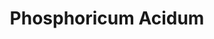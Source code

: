 ---
title: Phosphoricum Acidum
short_name: ph-ac.
slug: phosphoricum_acidum
category: general
cirillic: Фосфорикум ацидум, кислота фосфорная
base_description: 
image: phosphoricum_acidum.png
miasm: Псора, Сикоз, Туберкулез
group: Кислоты

key_characteristic: |
  ### «Эмоциональный паралич» и «угасший свет».

  **Ключевая, центральная черта Phosphoricum Acidum (Ph-ac.):**<br>
  🔸 Глубокое истощение жизненной силы, ведущее к полному безразличию.<br> 
  🔸 Это состояние «перегоревшего предохранителя» в душе после удара судьбы, когда человек не страдает, а просто отключился.<br>
  🔸 Гомеопатический препарат для «истощённой натуры», у которой ничего «не осталось» — ни сил, ни эмоций, ни мыслей.

typical_features:
typical_features_images:
typical_features_captions: 

description: |
  🔵 **История:**<br> 
  Введена в гомеопатию Самуилом Ганеманом. Ярче всего ее картина проявляется при состояниях, следующих за истощающими жизненными событиями.
  
  🔵 **Тип пациента:**<br>
  Чаще всего подростки в период быстрого роста («перерос свои силы»). Люди, истощенные длительной болезнью, горем, умственным переутомлением или потерей жизненных соков (кровотечения, диарея). Взрослые, «выгоревшие» на работе. (Аллен, Кент, Витулкас)

  🔵 **Фатак С.Р.**
  
  🔹 Фосфорная кислота воздействует НА ПСИХИКУ, особенно на ЭМОЦИОНАЛЬНУЮ СФЕРУ.<br>
  🔹 Кроме того, она оказывает влияние на чувствительные нервы, половые органы и кости.<br>
  🔹 СЛАБОСТЬ и БЕССИЛИЕ, характерные для всех кислот, очень выражены у Ацидум фосфорикум. Это сопровождается обильной секрецией; обильным мочеиспусканием; потерей жизненных соков; потоотделением, за исключением поноса.<br> 
  🔹 Нервное истощение, бессилие появляется в первую очередь, затем возникает упадок физических сил. Замедлены психические процессы и деятельность органов чувств.<br> 
  🔹 Боли перемещаются в часть тела, на которой пациент лежит.<br> 
  🔹 Характерна чувствительность к свету, звукам и запахам, из-за которых у пациентки перехватывает дыхание.<br> 
  🔹 Чувство давления; оно сопровождается ощущением тяжести и возникает во лбу, в грудине, на темени; в глазах, в области пупка, в молочных железах.<br>
  🔹 Ощущение ползания мурашек: у корней волос; вдоль позвоночника; на конечностях.<br>
  🔹 Это средство полезно тем молодым людям, которые быстро растут и испытывают нервные и физические перегрузки.<br> 
  🔹 Ацидум фосфорикум показан, когда организм истощен острыми заболеваниями, сексуальными излишествами; горем, потерей жизненных соков.<br> 
  🔹 Болезненность, как от ушиба: напоминает боли у быстро растущих детей.<br> 
  🔹 Кровотечения темной кровью.<br> 
  🔹 Болезни костей.<br> 
  🔹 Остит.<br> 
  🔹 Периостит.<br> 
  🔹 Кариес.<br> 
  🔹 Рахит.<br> 
  🔹 Диабет.<br> 
  🔹 Невроз культи после ампутации (фантомные боли) с улучшением от глубокого дыхания.<br> 
  🔹 *Ацидум фосфорикум* облегчает боли при раке.<br> 
  🔹 Холодные части тела.<br>
  🔹 Болезненные последствия получения плохих известий; разочарования в любви, горя; огорчения, досады; травмы, шока.<br> 
  🔹 Это хилый, исхудавший человек.<br> 
  🔹 Неврастения.<br> 
  🔹 Образование абсцесса после лихорадки.<br> 
  🔹 Грызущая боль в костях.<br> 
  🔹 Болтающиеся суставы.<br> 
  🔹 Части тела чернеют; в том числе при старческой гангрене.
  
  🔵 **Джордж Витулкас**
  
  🔹 **Acidum phosphoricum** характеризуется большой слабостью или ослабленностью, которая начинается на эмоциональном уровне, а затем переходит на физический и ментальный. Причиной служит обычно продолжительное или внезапное большое горе.<br>
  🔹 Особая слабость *Acidum phosphoricum* начинается на эмоциональном уровне.<br>
  🔹 Наблюдается просто физическая неподвижность и холодность, и полное отсутствие эмоциональных движений.<br>
  🔹 В анамнезе *Acidum phosphoricum* обычно имеется горе. Это может быть небольшое горе, длящееся много времени, либо внезапное большое горе.<br>
  🔹 Характерно, что пациент типа *Acidum phosphoricum* страдает от горя молча.<br>
  🔹 Первоначальная реакция пациента - смягчение или снижение тонуса на эмоциональном уровне. Затем оно переходит в эмоциональное безразличие. Пациент становится замкнутым, хочет, чтобы его оставили одного, что очень похоже на *Sepia*. Изоляционизм особенно типично проявляется в склонности *Acidum phosphoricum* спать лицом к стене.<br>
  🔹 По мере того как горе действует на пациента глубже и глубже, эмоциональный уровень полностью замерзает , не происходит никаких эмоциональных движений. На эмоциональном уровне устанавливается такая фундаментальная неподвижность, что пациент не способен реагировать. кажется, будто организм вообще не воспринимает внешние воздействия. Пациент типа *Acidum phosphoricum* сам знает, что лишён эмоциональных реакций, даже если это ещё не заметно для окружающих. Наблюдается просто физическая неподвижность и холодность, и полное отсутствие эмоциональных движений. Это состояние похоже на состояние *Aurum* и *Sepia*. Пациентов типа *Acidum phosphoricum*, возбудить невозможно, они безразличны к любой стимуляции.<br>
  🔹 У пациентов, которые пережили очень сильный шок, такой как внезапная и неожиданная потеря любимого человека, может произойти резкое изменение личности. В таких обстоятельствах физический уровень может быть пропущен, и вместо него защитный механизм реагирует посредством эмоционального паралича или неподвижности. Человек, который был активен и полон жизни, уходит в себя. Это обусловлено не настоящей депрессией, а скорее неэффективностью эмоций и ума. Такой пациент не хочет ни умирать, ни жить. Его дом в беспорядке и на полу накапливается грязь, но он не хочет ничего с этим делать.<br>
  🔹 У него могут быть мысли о самоубийстве, но нет сил действительно совершить его.<br>
  🔹 После первоначального раздражения на эмоциональном уровне деградация может дойти либо до физического уровня (у пациентов с относительно сильной конституцией), либо до психического (у пациентов со слабой конституцией, переживающих внезапную потерю).<br>
  🔹 На стадии физического разрушения может появиться много разнообразных симптомов. Внезапно и быстро выпадают волосы, заметно ухудшается зрение, появляются головные боли, особенно в висках, с ощущением кипения в голове. Бывает озноб с последующим приливом крови и потоотделением (этот симптом является также типичным для *Gelsemium*, который тоже испытывает большую усталость). Часто в анамнезе имеется необъяснимая слабая лихорадка, и аналогично *Ignatia*, часто возникает желание глубоко дышать. Встречается метеоризм. Часто наблюдается похожая на творог моча молочной белизны, особенно в конце мочеиспускания. Бывает безразличие к сексу, импотенция и преждевременная эякуляция.<br>
  🔹 Типичным симптомом *Acidum phosphoricum* является сухость. Бывает сухость носа и сухость глаз. Сухой рот с горьким вкусом. Обычно имеется желание фруктов, сочной и освежающей пищи. Кажется, что пациент обезвожен.<br>
  🔹 Учитывая крайнее физическое истощение, физическую инертность, выпадение волос, изменение остроты зрения, обезвоживание и сексуальную слабость, можно предположить, что главный аспект патологии типа *Acidum phosphoricum* обусловлен гипофункцией эндокринной системы, особенно надпочечника и по-ловых желез. Эта картина сравнима с известным клиническим состоянием метаболического алкалоза.<br>
  🔹 Эмоциональных и психических симптомов на стадии физического разрушения проявляется немного. Может быть только молчаливое горе и иногда некоторый страх высоты или головокружение от высоты. Пациент предпочитает, чтобы его оставили в одиночестве, и может наблюдаться некоторая степень апатии.<br>
  🔹 Cледует помнить следующие наиболее характерные физические симптомы *Acidum phosphoricum*:<br> 
  ➖ **слабость в теле**,<br> 
  ➖ **обезвоживание**,<br> 
  ➖ **желание фруктов и сочной пищи**,<br> 
  ➖ **пониженная сексуальная энергия** и <br>
  ➖ **потеря волос**.<br>
  🔹 Следующая стадия патологического развития как у пациентов с медленным развитием патологии после продолжительного горя, так и у пациентов, у которых сильный шок проникает сразу на эмоциональный уровень, - это ослабление и разрушение умственных способностей. Характерно, что первым из психических симптомов возникает сильнейшая забывчивость и слабость памяти, особенно на слова. После вопроса пациент смотрит пустым взглядом, и, наконец, отвечает спустя одну-две минуты. Вопрос запечатлевается в сознании пациента типа *Acidum phosphoricum*, но последний не может найти правильное слово для ответа.<br>
  🔹 После продолжительного периода эмоциональной неподвижности происходит дальнейшее ослабление всей сферы умственной деятельности. Умственный труд любого рода становится очень затруднительным, хотя обычно пациент типа Acidum phosphoricum может продолжать работать.<br> 
  🔹 Наконец, возникает поражающая все области жизни глубокая апатия. У Acidum phosphoricum не бывает настоящего психоза, это просто глубокое отсутствие интереса.<br>
  🔹 В конце наступает глубокая неподвижность эмоций, памяти и способности думать. В этот момент характерные физические симптомы могут полностью исчезнуть. Эти пациенты могут сохранить способность легко выполнять физическую работу, и в противоположность первой стадии физической симптоматологии, напряжение может быть даже полезно. Волосы больше не выпа-дают, вместо этого пациент становится тусклым и засаленным.<br>
  🔹 Это отсутствие самосознания, затуманенность сознания в сочетании с глубокой эмоциональной апатией. Пациент говорит, что не может довести идею до конца, и даже попытка сделать это утомляет его. Он забывает имена людей, названия мест и события прошлого, не может усвоить прочитанное.<br>
  
description_images:
description_captions:

clinical_indications: |
  **Основные заболевания и состояния:**
  
  🔸 Нервное истощение, неврастения, синдром хронической усталости<br>
  🔸 Последствия горя, разочарования, несчастной любви<br>
  🔸 Постгриппозная астения, восстановление после тяжелых инфекций<br>
  🔸 Анорексия, истощение у подростков<br>
  🔸 Депрессия с апатией<br>
  🔸 Выпадение волос после болезни или стресса<br>
  🔸 Диарея, особенно безболезненная, изнурительная<br>
  🔸 Нарушения роста у детей

  **Типичные случаи назначения:**
  
  🔸 Подросток, который после гриппа или переутомления в школе стал вялым, апатичным, много спит, ничем не интересуется.<br>
  🔸 Человек, переживший тяжелую утрату, который не плачет, а ушел в себя, молчалив и безразличен ко всему.<br>
  🔸 Студент, у которого от перегрузок «отказала» память, он не может сосредоточиться.

etiology: |
  **Заболевания, развивающиеся после:**
  
  🟡 Горя (особенно молчаливая печаль), разочарования, несчастной любви.<br>
  🟡 Умственного переутомления (подготовка к экзаменам).<br>
  🟡 Быстрого роста в юношеском возрасте.<br>
  🟡 Потери жизненных жидкостей (кровотечения, диарея, обильные ночные поты).<br>
  🟡 Острых инфекционных заболеваний (грипп, гастроэнтерит).<br>
  🟡 Сексуальных излишеств (онанизм у юношей). (Аллен, Кент, Ганеман)

remedy_miasms:
  - title: Псорический миазм (Фундамент)
    content: |
      **Сущность:** Глубокое истощение жизненной силы, подобное разряженной батарее. Первичная слабость на клеточном уровне.<br>
      **Проявления:**<br>
      🔸 **Апатия и безразличие:** Мир теряет краски. Больной не хочет ни общаться, ни думать, ни отвечать на вопросы. Психическая слабость предшествует физической.<br>
      🔸 **Стресс-индуцированная болезнь:** Недуг развивается после истощающих событий — горя (потеря близкого), неприятностей, чрезмерного умственного переутомления, роста в юности («слишком быстро вытянулся»).<br>
      🔸 **Поверхностные нарушения:** Ранние стадии — неглубокие расстройства пищеварения, головные боли от умственного напряжения, легкая бессонница.<br>
      
  - title: Сикотический наслоенный миазм (Реакция истощенной системы)
    content: |
      **Сущность:** Организм, неспособный адекватно реагировать (как при Псоре), переходит в стадию изнурительного, вялотекущего воспаления и застоя.<br>
      **Проявления:**<br>
      🔸 **Слизисто-гнойные выделения:** Обильные, безболезненные, молочно-белые выделения. Прострация после любых, даже незначительных, потерь жидкости (ночные поллюции, диарея, мочеиспускание).<br>
      🔸 **Железистые уплотнения:** Увеличение и безболезненная индурация лимфатических узлов, миндалин.<br>
      🔸 **Общая отечность:** Пастозность, одутловатость, хотя сами ткани могут быть дряблыми.<br>
      🔸 **Ухудшение от сырости и холода:** Типично сикотическая черта.
      
  - title: Туберкулиновый миазм (Стадия разрушения и поиска выхода)
    content: |
      **Сущность:** Глубочайшее истощение порождает жажду перемен и стремление к "освобождению" от токсинов, что проявляется в катастрофических "прорывах" наружу.<br>
      **Проявления:**<br>
      🔸 **Резкое, стремительное истощение:** Больной "тает на глазах". Все процессы идут быстро — диарея, лихорадка, упадок сил.<br>
      🔸 **Жажда перемен:** Желание путешествовать, сменить обстановку, но без сил на это. Бегство от реальности.<br>
      🔸 **Прорывные выделения:** Обильные ночные поты, изнурительная диарея, кровотечения — как попытка организма "сбросить" токсины и напряжение. Характерно облегчение после выделений (в отличие от люэсина).<br>
      🔸 **Поражение костей и зубов:** Ночные боли в длинных костях, кариес, склонность к переломам — признак глубокого нарушения фосфорно-кальциевого обмена.
      
  - title: Люэсинный миазм (Финальная стадия дегенерации)
    content: |
      **Сущность:** Когда жизненная сила почти исчерпана, начинается процесс распада и дегенерации самых прочных структур организма.<br>
      **Проявления:**<br>
      🔸 **Неврологический коллапс:** Парезы, параличи, поперечный миелит, атрофия зрительного нерва. "Спина не держит".<br>
      🔸 **Костно-деструктивные процессы:** Некроз костей (остеомиелит), особенно после травм.<br>
      🔸 **Полный ментальный и физический упадок:** Ступор, безразличие к собственной судьбе, потеря памяти (амимия). Больной лежит, отвернувшись к стене, и ни на что не реагирует.<br>
      🔸 **Выраженная анемия и депигментация:** Восковидная бледность, алопеция.
      
symptoms_by_system: |
  **Голова**<br> 
  Ощущение, что тяжелый, раздавливающий груз лежит на темени; боль в висках, как будто они раздавлены; хуже, если потрясти головой или от шума.<br> 
  Головокружение: с ощущением, как будто человек парит, плывет по воздуху; возникает, когда пациент лежит в постели; сопровождается звоном в ушах, а глаза при этом становятся как стеклянные; хуже стоя, при ходьбе.<br> 
  Волосы истончаются, рано седеют.<br> 
  Выпадение волос.<br> 
  Головные боли у девочек-школьниц: из-за чрезмерной нагрузки на глаза.<br> 
  Головная боль, в том числе после коитуса.
  
  **Глаза**<br> 
  Без блеска, как стеклянные; взгляд застывший; ввалившиеся глаза; синие круги вокруг них.<br> 
  Боль в глазах с ощущением, как будто глазные яблоки прижимают друг к другу и при этом вдавливают в голову.<br> 
  Глазные яблоки кажутся большими.<br> 
  Желтые пятна на конъюнктиве.<br> 
  Потеря зрения из-за мастурбации.<br> 
  Радуги перед глазами.<br> 
  Светобоязнь.
  
  **Уши**<br>
  Пациент не выносит шум, особенно музыку, из-за которой появляется колющая боль в ушах, даже когда поет сам.<br> 
  Нервного происхождения глухота после тифоподобных лихорадок.<br> 
  Каждый звук отдается громким эхом в ушах.<br> 
  Когда сморкается, слышен пронзительный звук в ушах.<br> 
  Иллюзии слуховые: слышит перезвон колоколов.<br> 
  Когда сморкается, возникает боль в ухе.
  
  **Нос**<br>
  Кровотечение из носа.<br> 
  Зуд: пациент ковыряет в носу пальцем.<br> 
  Нос опухший, с красными пятнами или прыщиками на кончике.
  
  **Лицо**<br> 
  Бледное, болезненное лицо.<br> 
  Кожа напряжена, натянута, как будто на лице подсох яичный белок.<br> 
  Одна половина лица холодная.<br> 
  Угри вследствие мастурбации.<br> 
  Выпадение волос из бороды.
  
  **Рот**<br>
  Кровоточащие, опухшие десны отстают от зубов.<br> 
  Зубы желтеют и кажутся тупыми.<br> 
  Язык покрыт слизью.<br> 
  Красная полоса посредине языка.<br> 
  Непроизвольно прикусывает края языка, в том числе во сне.<br> 
  Сухость во рту.<br> 
  Губы сухие, потрескавшиеся.<br> 
  Болезненные узлы на деснах.<br> 
  Привкус тухлых яиц во рту.
  
  **Горло**<br> 
  Отхаркивает плотную слизь из горла.<br> 
  Сухое нёбо.
  
  **Желудок**<br> 
  Страстное желание освежающих и сочных продуктов; холодного молока.<br> 
  Повышенная кислотность.<br> 
  От кислой пищи и кислых напитков становится хуже.<br> 
  Давление в желудке, как будто в нем лежит груз.<br> 
  Отсутствие аппетита.
  
  **Живот**<br> 
  Тупая боль в области пупка.<br> 
  Вздутие живота и брожение.<br> 
  Громкое урчание.<br> 
  Холодный живот.<br> 
  ОБИЛЬНЫЙ, БЕЗБОЛЕЗНЕННЫЙ; ГРЯЗНО-БЕЛЫЙ ВОДЯНИСТЫЙ ИЛИ СОДЕРЖАЩИЙ НЕПЕРЕВАРЕННУЮ ПИЩУ СТУЛ, КОТОРЫЙ ВЫЗЫВАЕТ ЛИШЬ НЕЗНАЧИТЕЛЬНУЮ СЛАБОСТЬ.<br> 
  Непроизвольный стул: выделяется вместе с кишечными газами; если пошевелить пациента, от движения - у детей.<br> 
  Стул без запаха.<br> 
  Кажется, что печень слишком тяжелая; болезненная; в том числе во время менструации.<br> 
  Кишечные газы с запахом чеснока.
  
  **Мочевыделительная система**<br>
  Мочеиспускание: учащенное, обильное, моча водянистая, КАК МОЛОКО.<br> 
  Диабет.<br> 
  Фосфатурия.<br> 
  Жжение в области почки.<br> 
  Непроизвольное мочеиспускание во время первого сна.<br> 
  Моча, как сыворотка, незадолго до менструации.
  
  **Мужские половые органы**<br>
  Вялые расслабленные половые органы: это может случиться внезапно во время полового акта, поэтому не происходит семяизвержение.<br> 
  Слабость и поллюции после коитуса.<br> 
  Ночные поллюции; в том числе в сочетании со сладострастными сновидениями.<br> 
  Яички чувствительные, опухшие.<br> 
  Простаторея при выделении мягкого стула.<br> 
  Герпес на крайней плоти.<br> 
  Экзема мошонки.<br> 
  Сикотические разрастания.
  
  **Женские половые органы**<br>
  Матка раздута, как будто наполнена газами.<br> 
  Менструации слишком ранние и слишком обильные; сопровождаются болью в печени.<br> 
  Желтые бели с зудом появляются после менструации.<br> 
  Дизурия во время беременности.<br> 
  Здоровье подорвано кормлением ребенка грудью.<br> 
  Ощущение резкого давления в левой молочной железе.<br> 
  Младенцев постоянно рвет молоком.
  
  **Дыхательные органы**<br>
  Чувство слабости в груди: хуже от разговора, кашля или когда пациент сидит; лучше от ходьбы.<br> 
  Простывает; лучше, когда сквозняком охватывает грудь.<br> 
  Спастический щекочущий кашель.<br> 
  Ощущение давления или скручивания за грудиной; из-за этого дыхание затрудняется.<br> 
  Соленая мокрота.
  
  **Сердце**<br> 
  Сердцебиение: у детей и юношей, растущих слишком быстро; а также после горя; после мастурбации.<br> 
  Пульс аритмичный, перемежающийся.
  
  **Шея и спина**<br>
  Паралитическая слабость вдоль позвоночника.<br> 
  Ползание мурашек вдоль позвоночника.<br> 
  Спондилит шейных позвонков.<br> 
  Тяжесть в поясничной области, от которой усиливается боль в голенях.<br> 
  Жжение вдоль позвоночника.<br> 
  Ощущение, как будто колет тонкими иголками в копчике и грудине.<br> 
  Нарывы (фурункулы) на ягодицах.
  
  **Конечности** <br>
  Тяжесть в предплечьях.<br> 
  Жировики на кистях - между пястными костями.<br> 
  Ощущение ползания мурашек в конечностях.<br> 
  Боли ночью в костях с ощущением, что их скребут.<br> 
  Пациент часто запинается и оступается.<br> 
  Жжение ниже талии.<br> 
  Похожее на спазмы ощущение давления в руках, кистях и пальцах рук.<br> 
  Онемение по ходу лучевого нерва.
  
  **Кожа**<br> 
  Липкая, в морщинах.<br> 
  Прыщи, угри, кровяные нарывы.<br> 
  Склонность к абсцедированию после лихорадки.<br> 
  Безболезненные язвы с выделением вонючего гноя.<br> 
  Ползание мурашек в разных частях тела.
  
  **Сон**<br> 
  СОНЛИВОСТЬ ДНЕМ; жар и бессонница ночью.<br> 
  Сон глубокий, но если разбудить, просыпается быстро, в полном сознании, в том числе при лихорадке.<br> 
  От кратковременного сна уменьшается слабость.<br>
  
  **Лихорадка**<br>
  Части тела холодные, половина лица холодная, холодный живот.<br> 
  Стадия жара сопровождается потоотделением.<br> 
  Обильный пот; сильнее ночью; как остаточное явление после болезни.<br> 
  Вялые, не сопровождающиеся болями лихорадки.

symptoms:
  common:
    - Истощение (Прострация)
    - Глубокое изнеможение на всех уровнях:  физическом, умственном, эмоциональном
    - Апатия и Безразличие
    - Эмоциональный паралич
    - Нежелание общаться
    - Онемения после горя
    - Слабость памяти и мышления
    - Неспособность сосредоточитьсяю. Жалуется, что не может «собрать мысли в кучу»
    - Провалы в памяти, особенно на недавние события
    - Умственное истощение после переутомления (например, у студентов)
    - Безболезненная, изнурительная диарея. Обильная, водянистая, как будто «выливается».
  mental:
    - Пациент тихий, не желает разговаривать или у него торопливая речь (Фатак)
    - Безразличен - ко всему (Фатак)
    - АПАТИЯ:  из- за неравной борьбы с враждебными обстоятельствами (‼️), вялость и умственная, и физическая (Фатак)
    - пациент тупой или оцепеневший (Фатак)
    - со склонностью к поносам или потливости (Фатак)
    - Медленно соображает (Фатак)
    - Не может собраться с мыслями; с трудом подбирает слова (‼️) (Фатак)
    - Плохая память (‼️) (Фатак)
    - Постоянное чувство отчаяния (‼️) (Фатак)
    - Не желает разговаривать (‼️) (Фатак)
    - Отвечает неохотно или медленно, коротко, неправильно (‼️) (Фатак)
    - Истерия во время климакса (Фатак)
    - Тоска по дому, ностальгия со склонностью плакать (Фатак)
    - Бред в мягкой форме:  можно легко привести в чувство (Фатак)
    - Нервное истощение (Фатак)
    - Безнадежность (Фатак)
    - Страх будущего; с грустью размышляет о своем здоровье (Фатак)
  particular:
    - «Молчаливое горе». Человек, переживший утрату, не может плакать
    - Истощение от «пустых» разговоров. Не выносит, когда при нем разговаривают. Это его истощает и раздражает (хотя на активный протест нет сил)
    - Ухудшение не от шума вообще, а именно от человеческой речи, требующей умственного отклика (‼️)
    - Односторонние симптомы. Головная боль, потливость, покраснение щеки — только с одной стороны тела
    - Часто наблюдается отсутствие жажды (‼️) даже при высокой температуре и поносе
    - Массовое выпадение волос после перенесенной болезни (например, тяжелого гриппа) или нервного потрясения.
    - После короткого дневного сна (недолгого) самочувствие и настроение заметно улучшаются, больной словно «перезаряжается».

application: |
  ✔ После **горя** (молчаливая печаль, особенно у подростков)<br>
  ✔ После **умственного переутомления** (подготовка к экзаменам)<br>
  ✔ После **потери жидкостей** (кровотечения, изнурительная диарея, ночные поты)<br>
  ✔ После **быстрого роста в юности** («перерос свои силы»)<br>
  ✔ После **тяжёлых острых болезней** (грипп, гастроэнтерит)
  
modalities:
  deterioration:
    - ОТ ПОТЕРИ ЖИДКОСТЕЙ (Фатак)
    - От сексуальных излишеств (Фатак)
    - От утомления (Фатак)
    - Во время выздоровления после лихорадки (Фатак)
    - ОТ ПЕРЕЖИВАНИЙ, ЭМОЦИЙ (Фатак)
    - от горя; разочарования (Фатак)
    - От нервного потрясения, шока (Фатак)
    - Из-за тоски по родине, ностальгии (Фатак)
    - Из-за несчастной любви (Фатак)
    - От сквозняков, в том числе холодных (Фатак)
    - ОТ МУЗЫКИ (‼️) (Фатак)
    - От разговора (‼️) (Фатак)
    - Сидя (Фатак)
    - Стоя (Фатак)
    - От поднятия чрезмерной тяжести (Фатак)
    - После хирургической операции (Фатак)
    - От испуга (в хронических случаях) (Фатак)
  improvement:
    - От тепла (Фатак)
    - От кратковременного сна (Фатак)
    - От дефекации, стула (Фатак)

keywords:
  - «Перегоревший предохранитель», «Севшая батарейка»
  - Апатия и безразличие
  - Прострация
  - Молчаливость (нежелание общаться)
  - Молчаливая печаль
  - Умственное переутомление
  - Эмоциональное безразличие - «Эмоциональный паралич»
  - Истощение и прострация
  - Слабость памяти и мышления
  
keywords_images:
  - phosphoricum_acidum_key-1.jpg
  - phosphoricum_acidum_key-2.jpg
keywords_captions:

images_block:
  - phosphoricum_acidum-1.jpg
  - phosphoricum_acidum-2.jpg
  - phosphoricum_acidum-3.jpg
images_block_captions:
  - На пороге вечности - Винсент ван Гог
  - Ежик в тумане
  - Могила светлячков - Сэйта

characteristic: |
characteristic_images: 
characteristic_captions:

differential_diagnosis: |
  *Phosphoricum acidum* vs. *Gelsemium*:<br>
  Оба показаны при последствиях гриппа и истощении. Но *Gelsemium* — это состояние паралича и тяжести: веки тяжелые, мышцы слабые, есть тревога и страх. *Ph-ac.* — это состояние опустошенности: нет тревоги, есть полное безразличие и нежелание общаться.

  *Phosphoricum acidum* vs. *Ignatia*:<br>
  Оба показаны после горя. Но *Ignatia* — это бурная, противоречивая реакция: рыдания, смех, истерический ком в горле. *Ph-ac.* — это отсутствие реакции: человек не может плакать, он онемел от горя и безразличен.

  *Phosphoricum acidum* vs. *Cocculus*:<br>
  Оба показаны при истощении, особенно от бессонных ночей (уход за больными). Но *Cocculus* — это истощение с сильнейшим головокружением, тошнотой и раздражительностью. *Ph-ac.* — истощение с апатией и прострацией.

  *Phosphoricum acidum* vs. *Silicea*:<br>
  Оба могут быть показаны подросткам и при истощении. Но *Silicea* — это истощение на фоне нервности, пугливости и физической слабости с постоянными нагноениями. *Ph-ac.* — это истощение на фоне психического безразличия.

antidotes: |
  **Camphora**, **Carbo vegetabilis**.<br>
  
  **Ph-ac.** сама может быть антидотом к злоупотреблению чаем и кофе, которые вызывают нервное истощение. (Аллен, Кент)

personality: |
  📜 **Исторический пример:** Грегор Замза из новеллы Франца Кафки «Превращение».<br>
  **Сущность:** Полная психическая и физическая отчужденность, апатия и принятие своего угасания.<br>
  **Проявления:**<br>
  После ужасного «превращения» герой не проявляет ярких эмоций ужаса или гнева. Он становится пассивным наблюдателем за своей деградацией. → Ph-ac.: «Безразличие, апатия, нежелание говорить».<br>
  Он теряет интерес к человеческой пище, общению, своей прежней жизни. Его существование сводится к ползанию по комнате. → Ph-ac.: «Отсутствие жажды. Потеря аппетита. Отсутствие интереса к работе и развлечениям».<br>
  Его реакции замедленны, он с трудом вспоминает свое прошлое. → Ph-ac.: «Память ослаблена. Умственная прострация. Отвечает с трудом».<br>
  Его истощение является как физическим (он питается объедками), так и глубоко духовным (он перестал бороться). → Ph-ac.: «Общая слабость и истощение. Истощение от малейшего усилия».<br>

  🎯 **Вывод:** Замза — это архетип Ph-ac., доведенный до абсолюта: человек, настолько истощенный жизнью (в его случае — рутиной, работой, давлением семьи), что его реакцией на катастрофу становится не истерика, а тотальное апатичное угасание.
personality_images:
personality_captions:

сultural_аrchetypes: |
  💎 **Тип «Выгоревший» или «Эмоционально опустошённый»**:<br>
  🔸 Человек, переживший травму или длительный стресс, который больше не чувствует ни боли, ни радости.<br>
  🔸 Его девиз: «Мне всё равно». Он не хочет ни говорить, ни чтобы его трогали, ни чтобы его спасали.<br>
  🔸 Типичен для жертв катастроф, людей с синдромом выгорания, тех, кто пережил глубокую личную трагедию.

  🎭 **Критерии Phosphoricum Acidum-персонажа**:

  **Физически**:<br>
  🔹 Выглядит бледным, истощенным, «иссякшим».<br>
  🔹 Движения медленные, вялые. Предпочитает лежать.<br>
  🔹 Может страдать от безболезненной, изнурительной диареи или выпадения волос.

  **Психологически**:<br>
  🔹 Молчаливая печаль. Отвечает односложно, не поддерживает разговор. Кажется, что он «не здесь».<br>
  🔹 Эмоциональный паралич. На трагические новости реагирует лишь слабым взглядом, без слез и криков.<br>
  🔹 Умственная тупость. Жалуется, что не может думать, читать, сосредоточиться. «Голова пустая».

  **Сюжетно**:<br>
  🔹 Сцена после похорон близкого человека, где герой не плачет у гроба, а сидит в пустом доме, глядя в стену.<br>
  🔹 Сцена, где студент, готовившийся к экзаменам, не может прочесть и строчки, его взгляд потухший.<br>
  🔹 Персонаж, выздоравливающий после тяжелой болезни, у которого нет сил даже на интерес к собственному выздоровлению.

  🎭 **Ключевые черты Ph-ac. в кино, мультфильмах и литературе**:

  📖 **Литературные персонажи**
  
  📍 **Герман Мелвилл «Бартлби, переписчик»** — его знаменитая фраза «Я предпочел бы не делать этого» — это не активный протест, а пассивное сопротивление, основанное на глубочайшей апатии и истощении души. Идеальное воплощение Ph-ac.<br>
  📍 Рассказ **«Спать» Харриетт Бичер-Стоу**. Героиня, молодая мать, доведенная до изнеможения бессонными ночами и постоянным уходом за ребенком, впадает в состояние глубокой апатии и мечтает только об одном — заснуть. Это идеальное описание истощения Ph-ac. от бессонницы и чрезмерной траты сил.<br>
  📍 Роман **«Тошнота» Жан-Поля Сартра**. Хотя это экзистенциальный роман, состояние Антуана Рокантена — это во многом умственное и эмоциональное истощение. Его апатия, отчужденность, неспособность действовать и писать историю, чувство бессмысленности — это философски осмысленная картина Ph-ac.

  🎬 **Фильмы и сериалы (конкретные сцены и персонажи)**
  
  📍 **«Пастырь»** («The Pale Blue Eye», 2022) — Огастус Ландьор, молодой человек, переживающий смерть возлюбленной. Его состояние — это не активный гнев, а уход в себя, молчаливая скорбь, потеря аппетита и интереса к жизни. Он апатичен, медлителен в речи и движениях, что является ключевым симптомом Ph-ac. после горя.<br>
  📍 Джеймс Кэмерон **«Титаник»** (Роза в финале) — конечно, в молодости она — яркая Ignatia или Pulsatilla. Но старая Роза, хранившая свою историю десятилетиями, в финале отдает Алмаз и спокойно, почти с улыбкой, засыпает, чтобы умереть. Это не драма, а состояние завершенности, легкой меланхолии и готовности к уходу, что близко к разрешенному состоянию Ph-ac., когда жизненные силы тихо иссякли.<br>
  📍 **«Рассекая волны»** (Бесс) — на поздних стадиях. После травмы и чувства вины ее буйная истеричная энергия сменяется глубоой апатией и уходом в себя, что может соответствовать состоянию Ph-ac. после эмоционального шока.<br>
  📍 **Дуэйн из «Маленькой мисс Счастье»** («Little Miss Sunshine», 2006) - подросток, который дает обет молчания из-за разочарования в жизни (горе от несбывшейся мечты). Он отказывается говорить, выражает все письмом, много спит, проявляет полное безразличие к семейным перипетиям. Классическая картина Ph-ac. у подростка после психической травмы.<br>
  📍 **«Лекарство от здоровья»** («A Cure for Wellness», 2016). Весь фильм — метафора выгорания и «истощения жизненных соков» у успешных людей. Главный герой в санатории постепенно теряет волю, память, интерес к внешнему миру и погружается в апатичное, управляемое состояние. Прямое соответствие этиологии Ph-ac. — «истощение от умственного переутомления».
  
  🎥 **Мультфильмы и аниме**
  
  📍 **«Ежик в тумане» Юрия Норштейна**. Весь мультфильм — это визуализация состояния прострации, легкой оглушенности и потери ориентации. Ежик не борется активно с туманом, а медленно и апатично плывет по течению непонятных обстоятельств. Его знаменитая фраза «Ведь кто-то же должен тушить звезды...» сказана с оттенком меланхоличной покорности.<br>
  📍 **«Могила светлячков»** («Grave of the Fireflies», 1988). На поздних этапах фильма, после потери дома и смерти сестры, мальчик Сэйта не проявляет ярких эмоций. Он медлителен, апатичен, почти не ест, его взгляд пуст. Это классическое Ph-ac. состояние после череды потрясений и горя, когда силы организма и психики полностью исчерпаны.

  🎨 **Живопись и визуальные образы**
  
  📍 **«Старый рыбак» Тивадара Костки Чонтвари** - одинокий, истощенный жизнью старик в пустой лодке. Его поза выражает не борьбу, а покорность судьбе и глубокую усталость. Это физическое и эмоциональное истощение после долгой, трудной жизни.

  **Вывод**:
  
  ❗️ **Phosphoricum Acidum** — это архетип **«Угасшего Света»**. Его драма — не в боли или гневе, а в полном отсутствии каких-либо чувств и сил. Это не взрыв, как у Chamomilla, а тихое затухание. Его психика и тело отключаются, чтобы защититься от непереносимой траты энергии.

  **Ключевые метафоры Phosphoricum Acidum**:<br>
  🔸 «Севшая батарейка» — тотальное отсутствие энергии для жизни.<br>
  🔸 «Эмоциональная кома» — защитное онемение после потрясения.<br>
  🔸 «Тихий упадок» — истощение происходит не рывками, а как медленное, непрерывное угасание.

  **Ключевые паттерны Phosphoricum Acidum в культуре**:<br>
  🔸 Герой, сломленный системой («Пролетая над гнездом кукушки» — Макмерфи после лоботомии).<br>
  🔸 Выгорание на социально значимой работе («Заводной апельсин» — Алекс в финале, после лечения).<br>
  🔸 Потеря воли к жизни после утраты («На игле» — герои, хотя там больше Opium).

  **Парадоксальные реакции**:<br>
  🔸 Чем больше его пытаются расшевелить и развеселить, тем глубже он уходит в себя.<br>
  🔸 Физическое истощение при том, что объективных причин для него может и не быть («истощение от самой мысли о работе»).

  **Психологический профиль**:<br>
  🔸 Отстраненность как форма защиты (Роза из «Титаника»).<br>
  🔸 Апатия как следствие перегруза (Бартлби).<br>
  🔸 Молчание как единственный ответ на безумие мира (Замза).

  ❗️ Все примеры иллюстрируют триаду *Phosphoricum Acidum*: истощение (причина) → апатия/безразличие (реакция) → умственная и физическая прострация (результат).

сultural_аrchetypes_images:
  - phosphoricum_acidum_аrchetypes-1.webp
  - phosphoricum_acidum_аrchetypes-2.jpg
сultural_аrchetypes_captions:
  - Дуэйн из «Маленькой мисс Счастье» («Little Miss Sunshine», 2006)
  - Старый рыбак - Тивадар Костки Чонтвари
sources:
  - text: Kiberis - Фатак С.Р.
    url: https://kiberis.ru/?p=165&a=21 
  - text: Kiberis - Джордж Витулкас
    url: https://kiberis.ru/?p=165&a=6
---